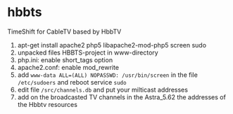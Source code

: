 # hbbts
TimeShift for CableTV based by HbbTV


1. apt-get install apache2 php5 libapache2-mod-php5 screen sudo
2. unpacked files HBBTS-project in www-directory
3. php.ini: enable short_tags option
4. apache2.conf: enable mod_rewrite
5. add `www-data ALL=(ALL) NOPASSWD: /usr/bin/screen` in the file `/etc/sudoers` and reboot service `sudo`
6. edit file `/src/channels.db` and put your milticast addresses
7. add on the broadcasted TV channels in the Astra_5.62 the addresses of the Hbbtv resources

